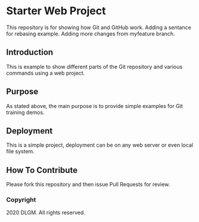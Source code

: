 # Starter Web Project

This repository is for showing how Git and GitHub work.
Adding a sentance for rebasing example.
Adding more changes from myfeature branch.

## Introduction

This is example to show different parts of the Git repository and various commands using a web project.

## Purpose

As stated above, the main purpose is to provide simple examples for Git training demos.

## Deployment

This is a simple project, deployment can be on any web server or even local file system.

## How To Contribute

Please fork this repository and then issue Pull Requests for review.

### Copyright

2020 DLGM. All rights reserved.
